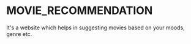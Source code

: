 # MOVIE_RECOMMENDATION
It's a website which helps in suggesting movies based on your moods, genre etc.
